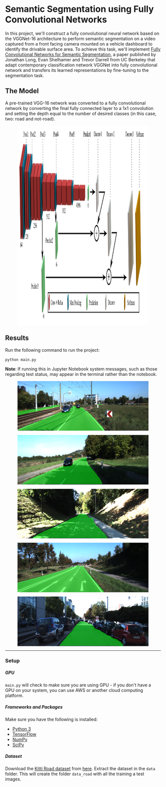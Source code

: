 # Semantic Segmentation using Fully Convolutional Networks
In this project, we'll construct a fully convolutional neural network based on the VGGNet-16 architecture to perform semantic segmentation on a video captured from a front facing camera mounted on a vehicle dashboard to identify the drivable surface area. To achieve this task, we'll implement [Fully Convolutional Networks for Semantic Segmentation](https://people.eecs.berkeley.edu/~jonlong/long_shelhamer_fcn.pdf), a paper published by Jonathan Long, Evan Shelhamer and Trevor Darrell from UC Berkeley that adapt contemporary classification network VGGNet into fully convolutional network and transfers its learned representations by fine-tuning to the segmentation task.

## The Model
A pre-trained VGG-16 network was converted to a fully convolutional network by converting the final fully connected layer to a 1x1 convolution and setting the depth equal to the number of desired classes (in this case, two: road and not-road).

<figure>
 <img src="Arch.png" width="1379" height="644" alt="MPC Equations" align="middle" />
</figure>

## Results
Run the following command to run the project:
```
python main.py
```
**Note**: If running this in Jupyter Notebook system messages, such as those regarding test status, may appear in the terminal rather than the notebook.

<figure>
 <img src="1.png" width="576" height="160" alt="MPC Equations" align="middle" />
</figure>

<figure>
 <img src="2.png" width="576" height="160" alt="MPC Equations" align="middle" />
</figure>

<figure>
 <img src="3.png" width="576" height="160" alt="MPC Equations" align="middle" />
</figure>

<figure>
 <img src="4.png" width="576" height="160" alt="MPC Equations" align="middle" />
</figure>

<figure>
 <img src="5.png" width="576" height="160" alt="MPC Equations" align="middle" />
</figure>

---

### Setup
##### GPU
`main.py` will check to make sure you are using GPU - if you don't have a GPU on your system, you can use AWS or another cloud computing platform.
##### Frameworks and Packages
Make sure you have the following is installed:
 - [Python 3](https://www.python.org/)
 - [TensorFlow](https://www.tensorflow.org/)
 - [NumPy](http://www.numpy.org/)
 - [SciPy](https://www.scipy.org/)
##### Dataset
Download the [Kitti Road dataset](http://www.cvlibs.net/datasets/kitti/eval_road.php) from [here](http://www.cvlibs.net/download.php?file=data_road.zip).  Extract the dataset in the `data` folder.  This will create the folder `data_road` with all the training a test images.
